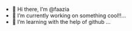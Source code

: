 - 👋 Hi there, I’m @faazia
- 👀 I’m currently working on something cool!!...
- 🌱 I’m learning with the help of github ...

